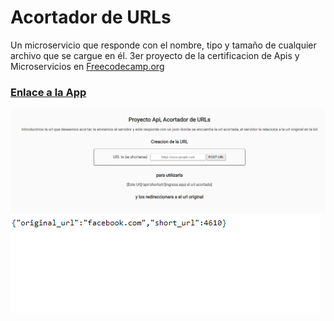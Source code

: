# Acortador de URLs
Un microservicio que responde con el nombre, tipo y tamaño de cualquier archivo que se cargue en él. 
3er proyecto de la certificacion de Apis y Microservicios en [Freecodecamp.org](https://www.freecodecamp.org/learn/apis-and-microservices/apis-and-microservices-projects/url-shortener-microservice)
### [Enlace a la App](https://urlshorter-vthor-dev.herokuapp.com/)
![](public/1.png)
![](public/2.png)

